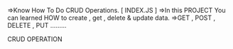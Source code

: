 =>Know How To Do CRUD Operations. [ INDEX.JS ]
=>In this PROJECT You can learned HOW to create , get , delete & update data.
=>GET , POST , DELETE , PUT ......... 

CRUD OPERATION
